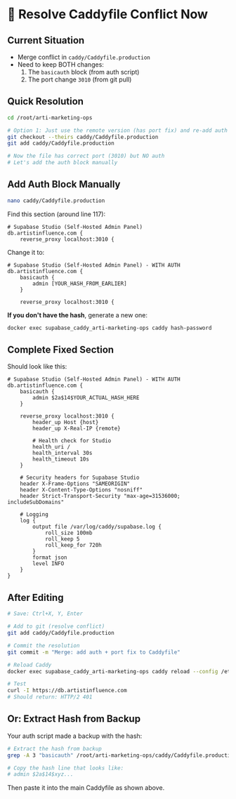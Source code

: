 # 🔧 Resolve Caddyfile Conflict Now

## Current Situation
- Merge conflict in `caddy/Caddyfile.production`
- Need to keep BOTH changes:
  1. The `basicauth` block (from auth script)
  2. The port change `3010` (from git pull)

## Quick Resolution

```bash
cd /root/arti-marketing-ops

# Option 1: Just use the remote version (has port fix) and re-add auth
git checkout --theirs caddy/Caddyfile.production
git add caddy/Caddyfile.production

# Now the file has correct port (3010) but NO auth
# Let's add the auth block manually
```

## Add Auth Block Manually

```bash
nano caddy/Caddyfile.production
```

Find this section (around line 117):
```caddyfile
# Supabase Studio (Self-Hosted Admin Panel)
db.artistinfluence.com {
    reverse_proxy localhost:3010 {
```

Change it to:
```caddyfile
# Supabase Studio (Self-Hosted Admin Panel) - WITH AUTH
db.artistinfluence.com {
    basicauth {
        admin [YOUR_HASH_FROM_EARLIER]
    }
    
    reverse_proxy localhost:3010 {
```

**If you don't have the hash**, generate a new one:
```bash
docker exec supabase_caddy_arti-marketing-ops caddy hash-password
```

## Complete Fixed Section

Should look like this:

```caddyfile
# Supabase Studio (Self-Hosted Admin Panel) - WITH AUTH
db.artistinfluence.com {
    basicauth {
        admin $2a$14$YOUR_ACTUAL_HASH_HERE
    }
    
    reverse_proxy localhost:3010 {
        header_up Host {host}
        header_up X-Real-IP {remote}
        
        # Health check for Studio
        health_uri /
        health_interval 30s
        health_timeout 10s
    }
    
    # Security headers for Supabase Studio
    header X-Frame-Options "SAMEORIGIN"
    header X-Content-Type-Options "nosniff"
    header Strict-Transport-Security "max-age=31536000; includeSubDomains"
    
    # Logging
    log {
        output file /var/log/caddy/supabase.log {
            roll_size 100mb
            roll_keep 5
            roll_keep_for 720h
        }
        format json
        level INFO
    }
}
```

## After Editing

```bash
# Save: Ctrl+X, Y, Enter

# Add to git (resolve conflict)
git add caddy/Caddyfile.production

# Commit the resolution
git commit -m "Merge: add auth + port fix to Caddyfile"

# Reload Caddy
docker exec supabase_caddy_arti-marketing-ops caddy reload --config /etc/caddy/Caddyfile

# Test
curl -I https://db.artistinfluence.com
# Should return: HTTP/2 401
```

## Or: Extract Hash from Backup

Your auth script made a backup with the hash:

```bash
# Extract the hash from backup
grep -A 3 "basicauth" /root/arti-marketing-ops/caddy/Caddyfile.production.backup.20251020_193740

# Copy the hash line that looks like:
# admin $2a$14$xyz...
```

Then paste it into the main Caddyfile as shown above.

